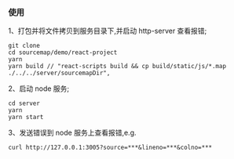 ### 使用

1、打包并将文件拷贝到服务目录下,并启动 http-server 查看报错;

```
git clone
cd sourcemap/demo/react-project
yarn
yarn build // "react-scripts build && cp build/static/js/*.map ./../../server/sourcemapDir",
```

2、启动 node 服务;

```
cd server
yarn
yarn start
```

3、发送错误到 node 服务上查看报错,e.g.

```
curl http://127.0.0.1:3005?source=***&lineno=***&colno=***
```
